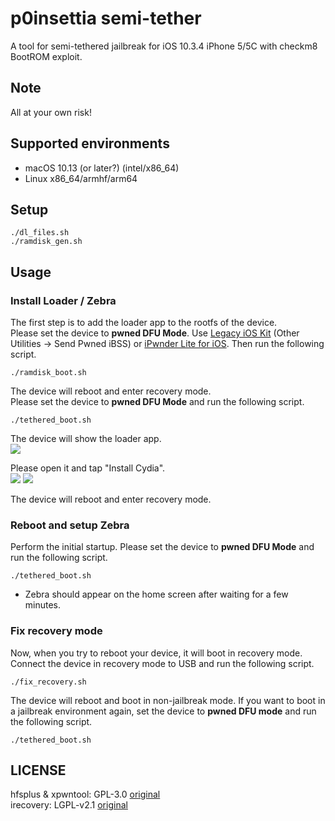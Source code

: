 # p0insettia semi-tether
A tool for semi-tethered jailbreak for iOS 10.3.4 iPhone 5/5C with checkm8 BootROM exploit.

## Note
All at your own risk!  

## Supported environments
- macOS 10.13 (or later?) (intel/x86_64)
- Linux x86_64/armhf/arm64

## Setup
```
./dl_files.sh
./ramdisk_gen.sh
```

## Usage 
### Install Loader / Zebra  
The first step is to add the loader app to the rootfs of the device.  
Please set the device to **pwned DFU Mode**. Use [Legacy iOS Kit](https://github.com/LukeZGD/Legacy-iOS-Kit) (Other Utilities -> Send Pwned iBSS) or [iPwnder Lite for iOS](https://github.com/LukeZGD/Legacy-iOS-Kit/wiki/Pwning-Using-Another-iOS-Device). Then run the following script.
```
./ramdisk_boot.sh
```

The device will reboot and enter recovery mode.  
Please set the device to **pwned DFU Mode** and run the following script.
```
./tethered_boot.sh
```

The device will show the loader app.  
![](../image/1.png)

Please open it and tap "Install Cydia".  
![](../image/2.png) ![](../image/3.png)

The device will reboot and enter recovery mode.  

### Reboot and setup Zebra
Perform the initial startup. Please set the device to **pwned DFU Mode** and run the following script.
```
./tethered_boot.sh
```

- Zebra should appear on the home screen after waiting for a few minutes.

### Fix recovery mode
Now, when you try to reboot your device, it will boot in recovery mode. Connect the device in recovery mode to USB and run the following script.  
```
./fix_recovery.sh
```

The device will reboot and boot in non-jailbreak mode. If you want to boot in a jailbreak environment again, set the device to **pwned DFU mode** and run the following script.
```
./tethered_boot.sh
```

## LICENSE
hfsplus & xpwntool: GPL-3.0 [original](https://github.com/planetbeing/xpwn)  
irecovery: LGPL-v2.1 [original](https://github.com/libimobiledevice/libirecovery)  
